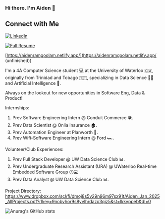 ### Hi there. I'm Aiden 👋 

## Connect with Me
[![LinkedIn](https://img.shields.io/badge/LinkedIn-Profile-blue?style=for-the-badge)](https://www.linkedin.com/in/aiden-ramgoolam-34598a23a/)

[![Full Resume](https://img.shields.io/badge/Resume-View-brightgreen?style=for-the-badge)](https://www.dropbox.com/scl/fi/10uqycvmgqo6k2psfxk6k/Aiden_Ramgoolam_Jan_2025_Resume-_ALL_Exp.pdf?rlkey=u2yozofgz0mwchcv7s37fonnv&dl=0)

[https://aidenramgoolam.netlify.app/](https://aidenramgoolam.netlify.app/ (unfinished))


I'm a 4A Computer Science student 💻 at the University of Waterloo 🇨🇦, originally from Trinidad and Tobago 🇹🇹, specializing in Data Science 👨‍💻 and Artificial Intelligence 🤖. 

Always on the lookout for new opportunities in Software Eng, Data & Product!


Internships:
1. Prev Software Engineering Intern @ Conduit Commerce 🛠️.
2. Prev Data Scientist @ Onlia Insurance 🏠.
3. Prev Automation Engineer at Planworth 📜.
4. Prev Wifi-Software Engineering Intern @ Ford 🏎️.


Volunteer/Club Experiences:
1. Prev Full Stack Developer @ UW Data Science Club 📊.
2. Prev Undergraduate Research Assistant (URA) @ UWaterloo Real-time Embedded Software Group 🕒💻 
3. Prev Data Analyst @ UW Data Science Club 📊.


Project Directory:
https://www.dropbox.com/scl/fi/dmoj8s5v29n96m97sx91t/Aiden_Jan_2025_AllProjects.pdf?rlkey=9nobyhor9s8yvlhrdazo3qjz5&st=lkkyppeb&dl=0


![Anurag's GitHub stats](https://github-readme-stats.vercel.app/api?username=AidenAR&hide=contribs,prs,issues,stars&hide_rank=true)
